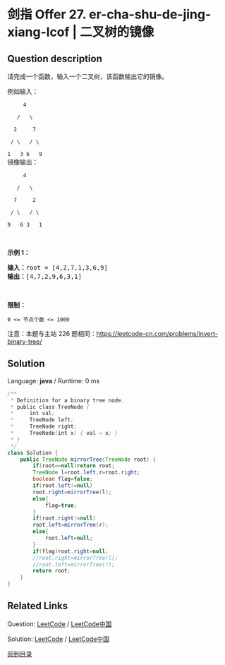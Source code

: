 ﻿# 剑指 Offer 27. er-cha-shu-de-jing-xiang-lcof | 二叉树的镜像

## Question description

<!--If you want to use the English description, use English description is not available for the problem. Please switch to Chinese. instead-->
<p>请完成一个函数，输入一个二叉树，该函数输出它的镜像。</p>

<p>例如输入：</p>

<p><code>&nbsp; &nbsp; &nbsp;4<br>
&nbsp; &nbsp;/ &nbsp; \<br>
&nbsp; 2 &nbsp; &nbsp; 7<br>
&nbsp;/ \ &nbsp; / \<br>
1 &nbsp; 3 6 &nbsp; 9</code><br>
镜像输出：</p>

<p><code>&nbsp; &nbsp; &nbsp;4<br>
&nbsp; &nbsp;/ &nbsp; \<br>
&nbsp; 7 &nbsp; &nbsp; 2<br>
&nbsp;/ \ &nbsp; / \<br>
9 &nbsp; 6 3&nbsp; &nbsp;1</code></p>

<p>&nbsp;</p>

<p><strong>示例 1：</strong></p>

<pre><strong>输入：</strong>root = [4,2,7,1,3,6,9]
<strong>输出：</strong>[4,7,2,9,6,3,1]
</pre>

<p>&nbsp;</p>

<p><strong>限制：</strong></p>

<p><code>0 &lt;= 节点个数 &lt;= 1000</code></p>

<p>注意：本题与主站 226 题相同：<a href="https://leetcode-cn.com/problems/invert-binary-tree/">https://leetcode-cn.com/problems/invert-binary-tree/</a></p>




## Solution

Language: **java**  /  Runtime: 0 ms

```java
/**
 * Definition for a binary tree node.
 * public class TreeNode {
 *     int val;
 *     TreeNode left;
 *     TreeNode right;
 *     TreeNode(int x) { val = x; }
 * }
 */
class Solution {
    public TreeNode mirrorTree(TreeNode root) {
        if(root==null)return root;
        TreeNode l=root.left,r=root.right;
        boolean flag=false;
        if(root.left!=null)
        root.right=mirrorTree(l);
        else{
            flag=true;
        }
        if(root.right!=null)
        root.left=mirrorTree(r);
        else{
            root.left=null;
        }
        if(flag)root.right=null;
        //root.right=mirrorTree(l);
        //root.left=mirrorTree(r);
        return root;
    }
}
```



## Related Links

Question: [LeetCode](https://leetcode.com/problems/er-cha-shu-de-jing-xiang-lcof/description/)  /  [LeetCode中国](https://leetcode-cn.com/problems/er-cha-shu-de-jing-xiang-lcof/description/)

Solution: [LeetCode](https://leetcode.com/articles/er-cha-shu-de-jing-xiang-lcof/)  /  [LeetCode中国](https://leetcode-cn.com/articles/er-cha-shu-de-jing-xiang-lcof/)

[回到目录](../README.md)